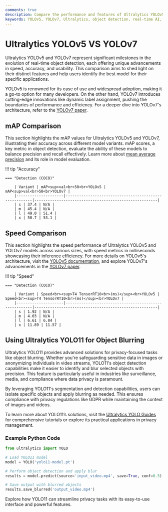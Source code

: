 ```yaml
---
comments: true
description: Compare the performance and features of Ultralytics YOLOv5 and YOLOv7 in this comprehensive analysis. Discover how these state-of-the-art models excel in object detection, real-time AI applications, and edge AI deployments, highlighting their impact on modern computer vision tasks.
keywords: YOLOv5, YOLOv7, Ultralytics, object detection, real-time AI, edge AI, computer vision, model comparison, AI performance
---
```


# Ultralytics YOLOv5 VS YOLOv7

Ultralytics YOLOv5 and YOLOv7 represent significant milestones in the evolution of real-time object detection, each offering unique advancements in speed, accuracy, and usability. This comparison aims to shed light on their distinct features and help users identify the best model for their specific applications.

YOLOv5 is renowned for its ease of use and widespread adoption, making it a go-to option for many developers. On the other hand, YOLOv7 introduces cutting-edge innovations like dynamic label assignment, pushing the boundaries of performance and efficiency. For a deeper dive into YOLOv7's architecture, refer to the [YOLOv7 paper](https://arxiv.org/pdf/2207.02696).


## mAP Comparison

This section highlights the mAP values for Ultralytics YOLOv5 and YOLOv7, illustrating their accuracy across different model variants. mAP scores, a key metric in object detection, evaluate the ability of these models to balance precision and recall effectively. Learn more about [mean average precision](https://www.ultralytics.com/glossary/mean-average-precision-map) and its role in model evaluation.


!!! tip "Accuracy"

	=== "Detection (COCO)"

		| Variant | mAP<sup>val<br>50<br>YOLOv5 | mAP<sup>val<br>50<br>YOLOv7 |
		|---------------------|-------------------------------------------------------|-------------------------------------------------------|
		| s | 37.4 | N/A |
		| m | 45.4 | N/A |
		| l | 49.0 | 51.4 |
		| x | 50.7 | 53.1 |
		

## Speed Comparison

This section highlights the speed performance of Ultralytics YOLOv5 and YOLOv7 models across various sizes, with speed metrics in milliseconds showcasing their inference efficiency. For more details on YOLOv5's architecture, visit the [YOLOv5 documentation](https://docs.ultralytics.com/models/yolov5/), and explore YOLOv7's advancements in the [YOLOv7 paper](https://arxiv.org/pdf/2207.02696).


!!! tip "Speed"

	=== "Detection (COCO)"

		| Variant | Speed<br><sup>T4 TensorRT10<br>(ms)</sup><br>YOLOv5 | Speed<br><sup>T4 TensorRT10<br>(ms)</sup><br>YOLOv7 |
		|---------------------|-------------------------------------------------------|-------------------------------------------------------|
		| s | 1.92 | N/A |
		| m | 4.03 | N/A |
		| l | 6.61 | 6.84 |
		| x | 11.89 | 11.57 |

## Using Ultralytics YOLO11 for Object Blurring  

Ultralytics YOLO11 provides advanced solutions for privacy-focused tasks like object blurring. Whether you're safeguarding sensitive data in images or anonymizing individuals in video streams, YOLO11's object detection capabilities make it easier to identify and blur selected objects with precision. This feature is particularly useful in industries like surveillance, media, and compliance where data privacy is paramount.  

By leveraging YOLO11's segmentation and detection capabilities, users can isolate specific objects and apply blurring as needed. This ensures compliance with privacy regulations like GDPR while maintaining the context of images and videos.  

To learn more about YOLO11’s solutions, visit the [Ultralytics YOLO Guides](https://docs.ultralytics.com/guides/) for comprehensive tutorials or explore its practical applications in privacy management.  

### Example Python Code  

```python  
from ultralytics import YOLO  

# Load YOLO11 model  
model = YOLO('yolo11-model.pt')  

# Perform object detection and apply blur  
results = model.predict(source='input_video.mp4', save=True, conf=0.5)  

# Save output with blurred objects  
results.save_blurred('output_video.mp4')  
```  

Explore how YOLO11 can streamline privacy tasks with its easy-to-use interface and powerful features.
